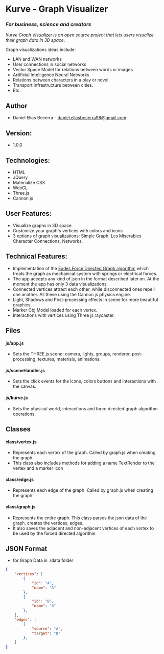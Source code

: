 # **Kurve - Graph Visualizer**
### **_For business, science and creators_**

*Kurve Graph Visualizer is an open source project that lets users visualize their graph data in 3D space.*

Graph visualizations ideas include: 
- LAN and WAN networks
- User connections in social networks
- Vector Space Model for relations between words or images
- Artificial Intelligence Neural Networks
- Relations between characters in a play or novel
- Transport infrastructure between cities.
- Etc.

## Author
- Daniel Elias Becerra - daniel.eliasbecerra98@gmail.com

## Version:
- 1.0.0

## Technologies:
- HTML
- JQuery
- Materialize CSS
- WebGL
- Three.js
- Cannon.js

## User Features:
- Visualize graphs in 3D space
- Customize your graph's vertices with colors and icons
- 3 options of graph visualizations: Simple Graph, Les Miserables Character Connections, Networks.

## Technical Features:
- Implementation of the [Eades Force Directed Graph algorithm](http://cs.brown.edu/people/rtamassi/gdhandbook/chapters/force-directed.pdf) which treats the graph as mechanical system with springs or electrical forces.
- The app accepts any kind of json in the format described later on. At the moment the app has only 3 data visualizations.
- Connected vertices attract each other, while disconnected ones repell one another. All these using the Cannon js physics engine.
- Light, Shadows and Post-processing effects in scene for more beautiful graphics.
- Marker Obj Model loaded for each vertex.
- Interactions with vertices using Three js raycaster.

## Files
#### js/app.js
- Sets the THREE.js scene: camera, lights, groups, renderer, post-processing, textures, materials, animations.
#### js/sceneHandler.js
- Sets the click events for the icons, colors buttons and interactions with the canvas.
#### js/kurve.js
- Sets the physical world, interactions and force directed graph algorithm operations.

## Classes
#### class/vertex.js
- Represents each vertex of the graph. Called by graph.js when creating the graph
- This class also includes methods for adding a name TextRender to the vertex and a marker icon
#### class/edge.js
- Represents each edge of the graph. Called by graph.js when creating the graph
#### class/graph.js
- Represents the entire graph. This class parses the json data of the graph, creates the vertices, edges.
- It also saves the adjacent and non-adjacent vertices of each vertex to be used by the forced directed algorithm

## JSON Format 
- for Graph Data in .\data folder
```json
{
    "vertices": [
        {
            "id": "A",
            "name": "A"
        },
        {
            "id": "B",
            "name": "B"
        },
    ],
    "edges": [
        {
            "source": "A",
            "target": "B"
        },
    ]
}
```

